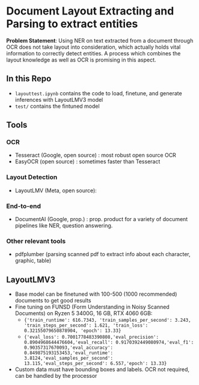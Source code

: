 # Document Layout Extracting and Parsing to extract entities

**Problem Statement**: Using NER on text extracted from a document through OCR does not take layout into consideration, which actually holds vital information 
to correctly detect entities. A process which combines the layout knowledge as well as OCR is promising in this aspect.

## In this Repo

- `layouttest.ipynb` contains the code to load, finetune, and generate inferences with LayoutLMV3 model
- `test/` contains the fintuned model


## Tools

### OCR
- Tesseract (Google, open source) : most robust open source OCR
- EasyOCR (open source) : sometimes faster than Tesseract

### Layout Detection
- LayoutLMV (Meta, open source): 

### End-to-end
- DocumentAI (Google, prop.) : prop. product for a variety of document pipelines like NER, question answering. 

### Other relevant tools
- pdfplumber (parsing scanned pdf to extract info about each character, graphic, table)


## LayoutLMV3

- Base model can be finetuned with 100-500 (1000 recommended) documents to get good results
- Fine tuning on FUNSD (Form Understanding in Noisy Scanned Documents) on Ryzen 5 3400G, 16 GB, RTX 4060 6GB:
    - ```{'train_runtime': 616.7343, 'train_samples_per_second': 3.243, 'train_steps_per_second': 1.621, 'train_loss': 0.32155079650878904, 'epoch': 13.33}```
    - ```{'eval_loss': 0.7001778483390808,'eval_precision': 0.8904968644476604,'eval_recall': 0.9170392449080974,'eval_f1': 0.90357317670093,'eval_accuracy': 0.849875193153453,'eval_runtime': 3.8124,'eval_samples_per_second': 13.115,'eval_steps_per_second': 6.557,'epoch': 13.33}```
- Custom data must have bounding boxes and labels. OCR not required, can be handled by the processor


